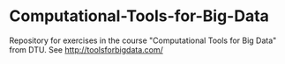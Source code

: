 # Computational-Tools-for-Big-Data
Repository for exercises in the course "Computational Tools for Big Data" from DTU. See http://toolsforbigdata.com/

